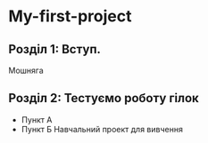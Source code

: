 # My-first-project
## Розділ 1: Вступ.
Мошняга
## Розділ 2: Тестуємо роботу гілок
* Пункт А
* Пункт Б
Навчальний проект для вивчення
